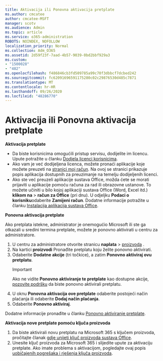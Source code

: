 ```yaml
---
title: Aktivacija ili Ponovna aktivacija pretplate
ms.author: cmcatee
author: cmcatee-MSFT
manager: scotv
ms.audience: Admin
ms.topic: article
ms.service: o365-administration
ROBOTS: NOINDEX, NOFOLLOW
localization_priority: Normal
ms.collection: Adm_O365
ms.assetid: 2d59f23f-7aad-4b57-9039-0bd2bbf929a3
ms.custom:
- "1500028"
- "482"
ms.openlocfilehash: f486846cb3fd509785a99c70f3dbbcf7dcbed242
ms.sourcegitcommit: fc62091696591175280c02c29876530d485c7871
ms.translationtype: MT
ms.contentlocale: hr-HR
ms.lasthandoff: 09/26/2020
ms.locfileid: "48286770"
---
```

# <a name="activate-or-reactivate-a-subscription"></a>Aktivacija ili Ponovna aktivacija pretplate

**Aktivacija pretplate**

- Da biste korisnicima omogućili pristup servisu, dodijelite im licencu. Upute potražite u članku [Dodjela licenci korisnicima](https://docs.microsoft.com/microsoft-365/admin/manage/assign-licenses-to-users).
- Ako vam je već dodijeljena licenca, možete pronaći aplikacije koje možete preuzeti na [stranici moj račun](https://portal.office.com/account/#installs). Na ovoj se stranici prikazuje popis aplikacija dostupnih za preuzimanje na temelju dodijeljenih licenci.
- Ako ste već preuzeli aplikacije sustava Office, možda ćete se morati prijaviti u aplikacije pomoću računa za rad ili obrazovne ustanove. To možete učiniti u bilo kojoj aplikaciji sustava Office (Word, Excel itd.) **klikom na**  >  **račun za Office** (pri dnu). U odjeljku **Podaci o korisniku**odaberite **Zamijeni račun**. Dodatne informacije potražite u članku [Instalacija aplikacija sustava Office](https://docs.microsoft.com/microsoft-365/admin/setup/install-applications).

**Ponovna aktivacija pretplate**

Ako pretplata istekne, administrator je onemogućio Microsoft ili ste ga otkazali u sredini termina pretplate, možete je ponovno aktivirati u centru za administratore.
  
1. U centru za administratore otvorite stranicu **naplata**  >  [proizvoda](https://go.microsoft.com/fwlink/p/?linkid=842054) .
2. Na kartici **proizvodi** Pronađite pretplatu koju želite ponovno aktivirati.
3. Odaberite **Dodatne akcije** (tri točkice), a zatim **Ponovno aktiviraj ovu pretplatu**.
    > [!IMPORTANT]
    > Ako ne vidite **Ponovno aktiviranje te pretplate** kao dostupne akcije, [pozovite podršku](https://docs.microsoft.com/microsoft-365/admin/contact-support-for-business-products) da biste ponovno aktivirali pretplatu.
4. U oknu **Ponovna aktivacija ove pretplate** odaberite postojeći način plaćanja ili odaberite **Dodaj način plaćanja**.
5. Odaberite **Ponovno aktiviraj**.

Dodatne informacije pronađite u članku [Ponovno aktiviranje pretplate](https://docs.microsoft.com/microsoft-365/commerce/subscriptions/reactivate-your-subscription).

**Aktivacija nove pretplate pomoću ključa proizvoda**

1. Da biste aktivirali novu pretplatu na Microsoft 365 s ključem proizvoda, pročitajte članak [gdje unijeti ključ proizvoda sustava Office](https://support.office.com/article/where-to-enter-your-office-product-key-0a82e5ae-739e-4b92-a6f4-2ec780c185db).
2. Unesite ključ proizvoda za Microsoft 365 i slijedite upute za aktivaciju pretplate. Ako imate problema s aktivacijom, pogledajte ovaj popis [uobičajenih pogrešaka i rješenja ključa proizvoda](https://docs.microsoft.com/microsoft-365/commerce/product-key-errors-and-solutions).